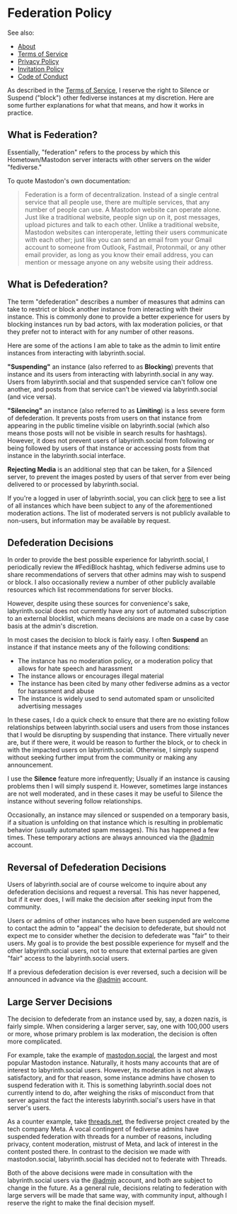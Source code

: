 # Federation Policy

See also:
* [About](../readme.md)
* [Terms of Service](terms.md)
* [Privacy Policy](privacy.md)
* [Invitation Policy](invitation.md)
* [Code of Conduct](conduct.md)

As described in the [Terms of Service](terms.md), I reserve the right to Silence or Suspend ("block") other fediverse instances at my discretion. Here are some further explanations for what that means, and how it works in practice.

## What is Federation?

Essentially, "federation" refers to the process by which this Hometown/Mastodon server interacts with other servers on the wider "fediverse." 

To quote Mastodon's own documentation: 

> Federation is a form of decentralization. Instead of a single central service that all people use, there are multiple services, that any number of people can use. A Mastodon website can operate alone. Just like a traditional website, people sign up on it, post messages, upload pictures and talk to each other. Unlike a traditional website, Mastodon websites can interoperate, letting their users communicate with each other; just like you can send an email from your Gmail account to someone from Outlook, Fastmail, Protonmail, or any other email provider, as long as you know their email address, you can mention or message anyone on any website using their address.


## What is Defederation?

The term "defederation" describes a number of measures that admins can take to restrict 
or block another instance from interacting with their instance. This is commonly done 
to provide a better experience for users by blocking instances run by bad actors, with
lax moderation policies, or that they prefer not to interact with for any number of 
other reasons.

Here are some of the actions I am able to take as the admin to limit entire instances 
from interacting with labyrinth.social.

**"Suspending"** an instance (also referred to as **Blocking**) prevents that instance
and its users from interacting with labyrinth.social in any way. Users from labyrinth.social
and that suspended service can't follow one another, and posts from that service can't be 
viewed via labyrinth.social (and vice versa).

**"Silencing"** an instance (also referred to as **Limiting**) is a less severe form of
defederation. It prevents posts from users on that instance from appearing in the public 
timeline visible on labyrinth.social (which also means those posts will not be visible in 
search results for hashtags). However, it does not prevent users of labyrinth.social from
following or being followed by users of that instance or accessing posts from that instance
in the labyrinth.social interface.

**Rejecting Media** is an additional step that can be taken, for a Silenced server, to prevent
the images posted by users of that server from ever being delivered to or processed by labyrinth.social.

If you're a logged in user of labyrinth.social, you can click
[here](https://labyrinth.social/about/more#unavailable-content) to see a list of all 
instances which have been subject to any of the aforementioned moderation actions. 
The list of moderated servers is not publicly available to non-users, but information 
may be available by request.

## Defederation Decisions

In order to provide the best possible experience for labyrinth.social, I periodically 
review the #FediBlock hashtag, which fediverse admins use to share recommendations of 
servers that other admins may wish to suspend or block. I also occasionally review a 
number of other publicly available resources which list recommendations for server 
blocks.

However, despite using these sources for convenience's sake, labyrinth.social does 
not currently have any sort of automated subscription to an external blocklist, which 
means decisions are made on a case by case basis at the admin's discretion. 

In most cases the decision to block is fairly easy. I often **Suspend** an instance 
if that instance meets any of the following conditions:

- The instance has no moderation policy, or a moderation policy that allows for hate speech and harassment
- The instance allows or encourages illegal material
- The instance has been cited by many other fediverse admins as a vector for harassment and abuse
- The instance is widely used to send automated spam or unsolicited advertising messages

In these cases, I do a quick check to ensure that there are no existing follow 
relationships between labyrinth.social users and users from those instances that 
I would be disrupting by suspending that instance. There virtually never are, but if 
there were, it would be reason to further the block, or to check in with the impacted 
users on labyrinth.social. Otherwise, I simply suspend without seeking further imput 
from the community or making any announcement.

I use the **Silence** feature more infrequently; Usually if an instance is causing problems 
then I will simply suspend it. However, sometimes large instances are not well moderated, 
and in these cases it may be useful to Silence the instance without severing follow relationships. 

Occasionally, an instance may silenced or suspended on a temporary basis, if a situation 
is unfolding on that instance which is resulting in problematic behavior (usually automated 
spam messages). This has happened a few times. These temporary actions are always announced via
the [@admin](https://labyrinth.social/@admin) account.

## Reversal of Defederation Decisions

Users of labyrinth.social are of course welcome to inquire about any defederation decisions 
and request a reversal. This has never happened, but if it ever does, I will make the decision
after seeking input from the community. 

Users or admins of other instances who have been suspended are welcome to contact the 
admin to "appeal" the decision to defederate, but should not expect me to consider whether
the decision to defederate was "fair" to their users. My goal is to provide the best possible
experience for myself and the other labyrinth.social users, not to ensure that external parties
are given "fair" access to the labyrinth.social users.

If a previous defederation decision is ever reversed, such a decision will be announced in advance
via the [@admin](https://labyrinth.social/@admin) account.

## Large Server Decisions

The decision to defederate from an instance used by, say, a dozen nazis, is fairly simple. 
When considering a larger server, say, one with 100,000 users or more, whose primary problem
is lax moderation, the decision is often more complicated. 

For example, take the example of [mastodon.social](https://mastodon.social), the largest and
most popular Mastodon instance. Naturally, it hosts many accounts that are of interest to 
labyrinth.social users. However, its moderation is not always satisfactory, and for that reason,
some instance admins have chosen to suspend federation with it. This is something labyrinth.social
does not currently intend to do, after weighing the risks of misconduct from that server 
against the fact the interests labyrinth.social's users have in that server's users.

As a counter example, take [threads.net](http://threads.net), the fediverse project created by
the tech company Meta. A vocal contingent of fediverse admins have suspended federation with threads
for a number of reasons, including privacy, content moderation, mistrust of Meta, and lack of interest
in the content posted there. In contrast to the decision we made with mastodon.social, labyrinth.social
has decided not to federate with Threads.

Both of the above decisions were made in consultation with the labyrinth.social users via the [@admin](https://labyrinth.social/@admin) account, and both are subject to change in the future. As a
general rule, decisions relating to federation with large servers will be made that same way,
with community input, although I reserve the right to make the final decision myself.